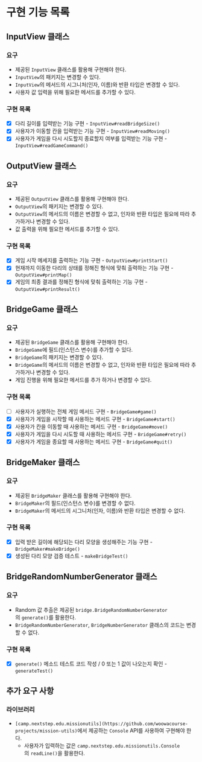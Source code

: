 # 구현 기능 목록

## InputView 클래스

### 요구

- 제공된 `InputView` 클래스를 활용해 구현해야 한다.
- `InputView`의 패키지는 변경할 수 있다.
- `InputView`의 메서드의 시그니처(인자, 이름)와 반환 타입은 변경할 수 있다.
- 사용자 값 입력을 위해 필요한 메서드를 추가할 수 있다.

### 구현 목록

- [x]  다리 길이를 입력받는 기능 구현 - `InputView#readBridgeSize()`
- [x]  사용자가 이동할 칸을 입력받는 기능 구현 - `InputView#readMoving()`
- [x]  사용자가 게임을 다시 시도할지 종료할지 여부를 입력받는 기능 구현 - `InputView#readGameCommand()`

## ****OutputView 클래스****

### 요구

- 제공된 `OutputView` 클래스를 활용해 구현해야 한다.
- `OutputView`의 패키지는 변경할 수 있다.
- `OutputView`의 메서드의 이름은 변경할 수 없고, 인자와 반환 타입은 필요에 따라 추가하거나 변경할 수 있다.
- 값 출력을 위해 필요한 메서드를 추가할 수 있다.

### 구현 목록

- [x]  게임 시작 메세지를 출력하는 기능 구현 - `OutputView#printStart()`
- [x]  현재까지 이동한 다리의 상태를 정해진 형식에 맞춰 출력하는 기능 구현 - `OutputView#printMap()`
- [x]  게임의 최종 결과를 정해진 형식에 맞춰 출력하는 기능 구현 - `OutputView#printResult()`

## ****BridgeGame 클래스****

### 요구

- 제공된 `BridgeGame` 클래스를 활용해 구현해야 한다.
- `BridgeGame`에 필드(인스턴스 변수)를 추가할 수 있다.
- `BridgeGame`의 패키지는 변경할 수 있다.
- `BridgeGame`의 메서드의 이름은 변경할 수 없고, 인자와 반환 타입은 필요에 따라 추가하거나 변경할 수 있다.
- 게임 진행을 위해 필요한 메서드를 추가 하거나 변경할 수 있다.

### 구현 목록

- [ ]  사용자가 실행하는 전체 게임 메서드 구현 - `BridgeGame#game()`
- [x]  사용자가 게임을 시작할 때 사용하는 메서드 구현 - `BridgeGame#start()`
- [x]  사용자가 칸을 이동할 때 사용하는 메서드 구현 - `BridgeGame#move()`
- [x]  사용자가 게임을 다시 시도할 때 사용하는 메서드 구현 - `BridgeGame#retry()`
- [x]  사용자가 게임을 종요할 때 사용하는 메서드 구현 - `BridgeGame#quit()`

## ****BridgeMaker 클래스****

### 요구

- 제공된 `BridgeMaker` 클래스를 활용해 구현해야 한다.
- `BridgeMaker`의 필드(인스턴스 변수)를 변경할 수 없다.
- `BridgeMaker`의 메서드의 시그니처(인자, 이름)와 반환 타입은 변경할 수 없다.

### 구현 목록

- [x]  입력 받은 길이에 해당되는 다리 모양을 생성해주는 기능 구현 - `BridgeMaker#makeBridge()`
- [x]  생성된 다리 모양 검증 테스트 - `makeBridgeTest()`

## ****BridgeRandomNumberGenerator 클래스****

### 요구

- Random 값 추출은 제공된 `bridge.BridgeRandomNumberGenerator`의 `generate()`를 활용한다.
- `BridgeRandomNumberGenerator`, `BridgeNumberGenerator` 클래스의 코드는 변경할 수 없다.

### 구현 목록

- [x]  `generate()` 메소드 테스트 코드 작성 / 0 또는 1 값이 나오는지 확인 - `generateTest()`

## 추가 요구 사항

### **라이브러리**

- `[camp.nextstep.edu.missionutils](https://github.com/woowacourse-projects/mission-utils)`에서 제공하는 `Console` API를 사용하여 구현해야 한다.
    - 사용자가 입력하는 값은 `camp.nextstep.edu.missionutils.Console`의 `readLine()`을 활용한다.
